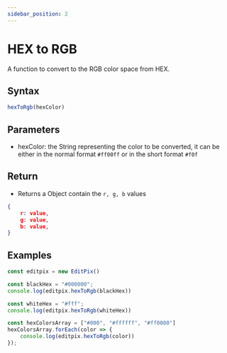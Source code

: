 ```yaml
---
sidebar_position: 2
---
```


# HEX to RGB

A function to convert to the RGB color space from HEX.

## Syntax

```jsx
hexToRgb(hexColor)
```

## Parameters

- hexColor: the String representing the color to be converted, it can be either in the normal format `#ff00ff` or in the short format `#f0f`

## Return

- Returns a Object contain the `r, g, b` values

```json
{
	r: value,
	g: value,
	b: value,
}
```

## Examples

```jsx
const editpix = new EditPix()

const blackHex = "#000000";
console.log(editpix.hexToRgb(blackHex))

const whiteHex = "#fff";
console.log(editpix.hexToRgb(whiteHex))

const hexColorsArray = ["#000", "#ffffff", "#ff0000"]
hexColorsArray.forEach(color => {
    console.log(editpix.hexToRgb(color))
});
```
